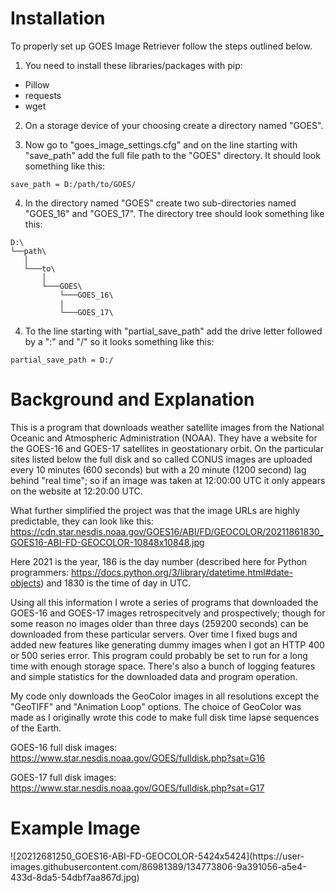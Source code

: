 <h1>Installation</h1>

To properly set up GOES Image Retriever follow the steps outlined below.

1. You need to install these libraries/packages with pip:
- Pillow
- requests
- wget

2. On a storage device of your choosing create a directory named "GOES".

3. Now go to "goes_image_settings.cfg" and on the line starting with "save_path" add the full file path to the "GOES" directory.
It should look something like this:
```
save_path = D:/path/to/GOES/
```
4. In the directory named "GOES" create two sub-directories named "GOES_16" and "GOES_17".
The directory tree should look something like this:
```
D:\
└──path\
   │   
   └───to\
       │
       └───GOES\
           └───GOES_16\
           |
           └───GOES_17\
```

4. To the line starting with "partial_save_path" add the drive letter followed by a ":" and "/"
so it looks something like this:
```
partial_save_path = D:/
```

<h1>Background and Explanation</h1>
This is a program that downloads weather satellite images from the National Oceanic and Atmospheric Administration (NOAA). They have a website for the GOES-16 and GOES-17 satellites in geostationary orbit. On the particular sites listed below the full disk and so called CONUS images are uploaded every 10 minutes (600 seconds) but with a 20 minute (1200 second) lag behind "real time"; so if an image was taken at 12:00:00 UTC it only appears on the website at 12:20:00 UTC.

What further simplified the project was that the image URLs are highly predictable, they can look like this:
https://cdn.star.nesdis.noaa.gov/GOES16/ABI/FD/GEOCOLOR/20211861830_GOES16-ABI-FD-GEOCOLOR-10848x10848.jpg

Here 2021 is the year, 186 is the day number (described here for Python programmers: https://docs.python.org/3/library/datetime.html#date-objects) and 1830 is the time of day in UTC.

Using all this information I wrote a series of programs that downloaded the GOES-16 and GOES-17 images retrospecitvely and prospectively; though for some reason no images older than three days (259200 seconds) can be downloaded from these particular servers. Over time I fixed bugs and added new features like generating dummy images when I got an HTTP 400 or 500 series error. This program could probably be set to run for a long time with enough storage space. There's also a bunch of logging features and simple statistics for the downloaded data and program operation.

My code only downloads the GeoColor images in all resolutions except the "GeoTIFF" and "Animation Loop" options. The choice of GeoColor was made as I originally wrote this code to make full disk time lapse sequences of the Earth.

GOES-16 full disk images:
https://www.star.nesdis.noaa.gov/GOES/fulldisk.php?sat=G16

GOES-17 full disk images:
https://www.star.nesdis.noaa.gov/GOES/fulldisk.php?sat=G17

<h1>Example Image</h1>
![20212681250_GOES16-ABI-FD-GEOCOLOR-5424x5424](https://user-images.githubusercontent.com/86981389/134773806-9a391056-a5e4-433d-8da5-54dbf7aa867d.jpg)
